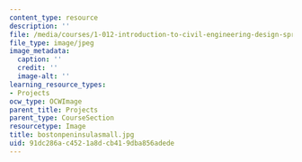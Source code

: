 ```yaml
---
content_type: resource
description: ''
file: /media/courses/1-012-introduction-to-civil-engineering-design-spring-2002/91dc286ac4521a8dcb419dba856adede_bostonpeninsulasmall.jpg
file_type: image/jpeg
image_metadata:
  caption: ''
  credit: ''
  image-alt: ''
learning_resource_types:
- Projects
ocw_type: OCWImage
parent_title: Projects
parent_type: CourseSection
resourcetype: Image
title: bostonpeninsulasmall.jpg
uid: 91dc286a-c452-1a8d-cb41-9dba856adede
---
```

